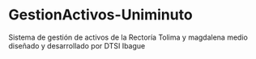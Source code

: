 # GestionActivos-Uniminuto
Sistema de gestión de activos de la Rectoría Tolima y magdalena medio diseñado y desarrollado por DTSI Ibague
